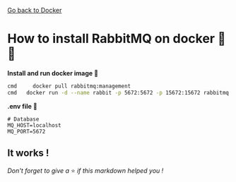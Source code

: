 [Go back to Docker](https://github.com/fabien-renaud/notes/blob/master/docker)

# How to install RabbitMQ on docker 🔨🐳

**Install and run docker image 🐳**

```sh
cmd		docker pull rabbitmq:management
cmd   docker run -d --name rabbit -p 5672:5672 -p 15672:15672 rabbitmq:management
```

**.env file 🌳️**

```dotenv
# Database
MQ_HOST=localhost
MQ_PORT=5672
```

## It works !

*Don't forget to give a* ⭐️ *if this markdown helped you !*
